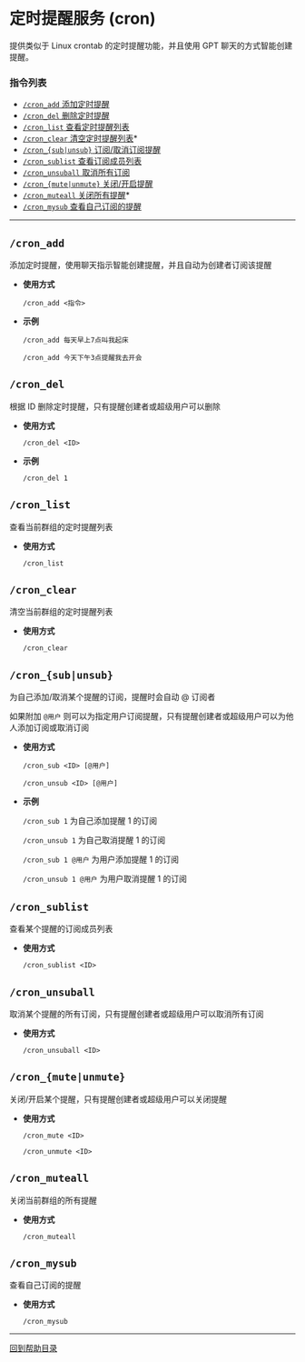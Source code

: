 # 定时提醒服务 (cron)

提供类似于 Linux crontab 的定时提醒功能，并且使用 GPT 聊天的方式智能创建提醒。

###  指令列表

- [`/cron_add` 添加定时提醒](#cron_add)
- [`/cron_del` 删除定时提醒](#cron_del)
- [`/cron_list` 查看定时提醒列表](#cron_list)
- [`/cron_clear` 清空定时提醒列表](#cron_clear)*
- [`/cron_{sub|unsub}` 订阅/取消订阅提醒](#cron_sub)
- [`/cron_sublist` 查看订阅成员列表](#cron_sublist)
- [`/cron_unsuball` 取消所有订阅](#cron_unsuball)
- [`/cron_{mute|unmute}` 关闭/开启提醒](#cron_mute)
- [`/cron_muteall` 关闭所有提醒](#cron_muteall)*
- [`/cron_mysub` 查看自己订阅的提醒](#cron_mysub)

---

## `/cron_add`

添加定时提醒，使用聊天指示智能创建提醒，并且自动为创建者订阅该提醒

- **使用方式**

    `/cron_add <指令>`

- **示例**

    `/cron_add 每天早上7点叫我起床`

    `/cron_add 今天下午3点提醒我去开会`


## `/cron_del`

根据 ID 删除定时提醒，只有提醒创建者或超级用户可以删除

- **使用方式**

    `/cron_del <ID>`

- **示例**

    `/cron_del 1`


## `/cron_list`

查看当前群组的定时提醒列表

- **使用方式**

    `/cron_list`


## `/cron_clear`

清空当前群组的定时提醒列表

- **使用方式**

    `/cron_clear`


## `/cron_{sub|unsub}`

为自己添加/取消某个提醒的订阅，提醒时会自动 @ 订阅者

如果附加 `@用户` 则可以为指定用户订阅提醒，只有提醒创建者或超级用户可以为他人添加订阅或取消订阅

- **使用方式**

    `/cron_sub <ID> [@用户]`

    `/cron_unsub <ID> [@用户]`

- **示例**

    `/cron_sub 1` 为自己添加提醒 1 的订阅

    `/cron_unsub 1` 为自己取消提醒 1 的订阅

    `/cron_sub 1 @用户` 为用户添加提醒 1 的订阅

    `/cron_unsub 1 @用户` 为用户取消提醒 1 的订阅



## `/cron_sublist`

查看某个提醒的订阅成员列表

- **使用方式**

    `/cron_sublist <ID>`


## `/cron_unsuball`

取消某个提醒的所有订阅，只有提醒创建者或超级用户可以取消所有订阅

- **使用方式**

    `/cron_unsuball <ID>`


## `/cron_{mute|unmute}`

关闭/开启某个提醒，只有提醒创建者或超级用户可以关闭提醒

- **使用方式**

    `/cron_mute <ID>`

    `/cron_unmute <ID>`


## `/cron_muteall`

关闭当前群组的所有提醒

- **使用方式**

    `/cron_muteall`


## `/cron_mysub`

查看自己订阅的提醒

- **使用方式**

    `/cron_mysub`




--- 

[回到帮助目录](./main.md)